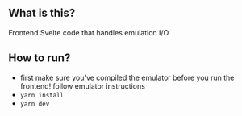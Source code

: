 


## What is this? 

Frontend Svelte code that handles emulation I/O 


## How to run?
- first make sure you've compiled the emulator before you run the frontend! follow emulator instructions
- `yarn install`
- `yarn dev`

